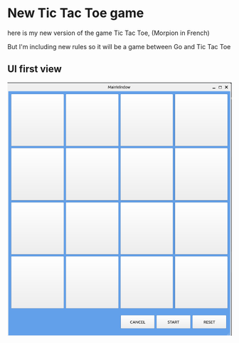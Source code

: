 # New Tic Tac Toe game

here is my new version of the game Tic Tac Toe, (Morpion in French)

But I'm including new rules so it will be a game between Go and Tic Tac Toe

## UI first view
![ui picture](assets/tictactoe_ui.png)
